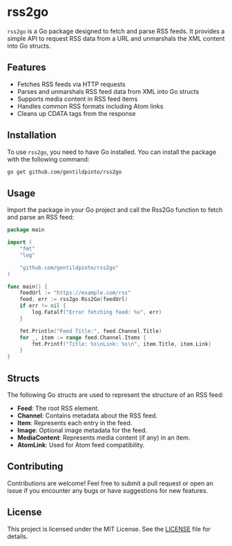 # rss2go

`rss2go` is a Go package designed to fetch and parse RSS feeds. It provides a simple API to request RSS data from a URL and unmarshals the XML content into Go structs.

## Features

- Fetches RSS feeds via HTTP requests
- Parses and unmarshals RSS feed data from XML into Go structs
- Supports media content in RSS feed items
- Handles common RSS formats including Atom links
- Cleans up CDATA tags from the response

## Installation

To use `rss2go`, you need to have Go installed. You can install the package with the following command:

```bash
go get github.com/gentildpinto/rss2go
```

## Usage

Import the package in your Go project and call the Rss2Go function to fetch and parse an RSS feed:

```go
package main

import (
    "fmt"
    "log"

    "github.com/gentildpinto/rss2go"
)

func main() {
    feedUrl := "https://example.com/rss"
    feed, err := rss2go.Rss2Go(feedUrl)
    if err != nil {
        log.Fatalf("Error fetching feed: %v", err)
    }

    fmt.Println("Feed Title:", feed.Channel.Title)
    for _, item := range feed.Channel.Items {
        fmt.Printf("Title: %s\nLink: %s\n", item.Title, item.Link)
    }
}
```

## Structs

The following Go structs are used to represent the structure of an RSS feed:

- **Feed**: The root RSS element.
- **Channel**: Contains metadata about the RSS feed.
- **Item**: Represents each entry in the feed.
- **Image**: Optional image metadata for the feed.
- **MediaContent**: Represents media content (if any) in an item.
- **AtomLink**: Used for Atom feed compatibility.

## Contributing

Contributions are welcome! Feel free to submit a pull request or open an issue if you encounter any bugs or have suggestions for new features.

## License

This project is licensed under the MIT License. See the [LICENSE](./LICENSE) file for details.
